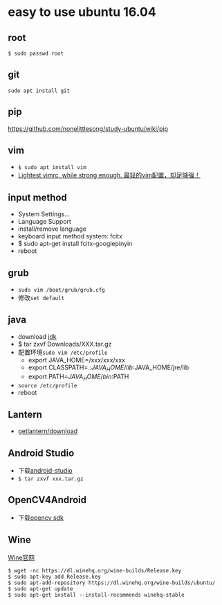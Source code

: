 # easy to use ubuntu 16.04
## root
```
$ sudo passwd root
```
## git
`sudo apt install git`  

## pip
https://github.com/nonelittlesong/study-ubuntu/wiki/pip  

## vim
* `$ sudo apt install vim`
* [Lightest vimrc, while strong enough. 最轻的vim配置，却足够强！](https://github.com/Bilibili/vim-vide)

## input method
* System Settings...
* Language Support
* install/remove language
* keyboard input method system: fcitx
* $ sudo apt-get install fcitx-googlepinyin
* reboot

## grub
* `sudo vim /boot/grub/grub.cfg`
* 修改`set default`

## java
* download [jdk](http://www.oracle.com/technetwork/java/javase/downloads/index.html)
* $ tar zxvf Downloads/XXX.tar.gz
* 配置环境`sudo vim /etc/profile`
  * export JAVA_HOME=/xxx/xxx/xxx
  * export CLASSPATH=.:$JAVA_HOME/lib:$JAVA_HOME/jre/lib
  * export PATH=$JAVA_HOME/bin:$PATH
* `source /etc/profile`
* reboot
## Lantern
* [getlantern/download](https://github.com/getlantern/download/wiki)

## Android Studio
* 下载[android-studio](http://www.android-studio.org/)
* `$ tar zxvf xxx.tar.gz`

## OpenCV4Android
* 下载[opencv sdk](https://opencv.org/releases.html)

## Wine
[Wine官网](https://www.winehq.org/)  
```
$ wget -nc https://dl.winehq.org/wine-builds/Release.key
$ sudo apt-key add Release.key
$ sudo apt-add-repository https://dl.winehq.org/wine-builds/ubuntu/
$ sudo apt-get update
$ sudo apt-get install --install-recommends winehq-stable
```
